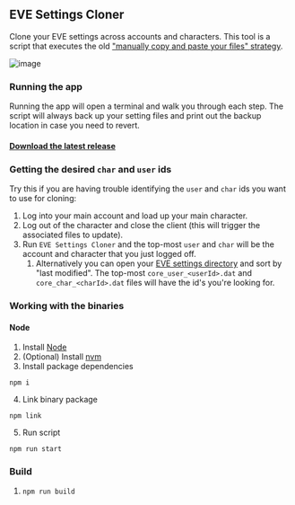 ## EVE Settings Cloner

Clone your EVE settings across accounts and characters. This tool is a script that executes the old ["manually copy and paste your files" strategy](https://forums.eveonline.com/t/manually-copy-settings-between-characters-and-accounts/32704).

![image](https://user-images.githubusercontent.com/98740773/213911835-370d0a4f-d574-45ee-92bc-6ba56ee3027c.png)

### Running the app

Running the app will open a terminal and walk you through each step. The script will always back up your setting files and print out the backup location in case you need to revert.
#### [Download the latest release](https://github.com/folklorelabs/eve-settings-cloner/releases/latest)

### Getting the desired `char` and `user` ids

Try this if you are having trouble identifying the `user` and `char` ids you want to use for cloning:
1. Log into your main account and load up your main character.
2. Log out of the character and close the client (this will trigger the associated files to update).
3. Run `EVE Settings Cloner` and the top-most `user` and `char` will be the account and character that you just logged off.
    1. Alternatively you can open your [EVE settings directory](https://wiki.eveuniversity.org/Client_Preferences_and_Settings_Backup) and sort by "last modified". The top-most `core_user_<userId>.dat` and `core_char_<charId>.dat` files will have the id's you're looking for.

### Working with the binaries

#### Node

1. Install [Node](https://nodejs.org/)
2. (Optional) Install [nvm](https://github.com/nvm-sh/nvm)
3. Install package dependencies
```
npm i
```
4. Link binary package
```
npm link
```
5. Run script
```
npm run start
```

### Build

1. `npm run build`
